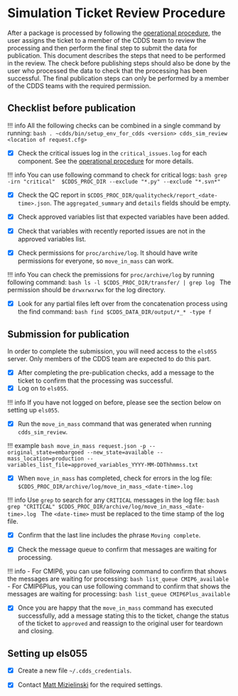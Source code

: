 # Simulation Ticket Review Procedure

After a package is processed by following the [operational procedure](../operational_procedure/cmip6.md), the user assigns 
the ticket to a member of the CDDS team to review the processing and then perform the final step to submit the data for 
publication. This document describes the steps that need to be performed in the review. The check before publishing steps 
should also be done by the user who processed the data to check that the processing has been successful. The final publication 
steps can only be performed by a member of the CDDS teams with the required permission.

## Checklist before publication

!!! info
      All the following checks can be combined in a single command by running:
      ```bash
      . ~cdds/bin/setup_env_for_cdds <version>
      cdds_sim_review <location of request.cfg>
      ```

- [x] Check the critical issues log in the `critical_issues.log` for each component. 
      See the [operational procedure](../operational_procedure/cmip6.md) for more details.

!!! info
    You can use following command to check for critical logs:
    ```bash
    grep -irn "critical"  $CDDS_PROC_DIR --exclude "*.py" --exclude "*.svn*"
    ```

- [x] Check the QC report in `$CDDS_PROC_DIR/qualitycheck/report_<date-time>.json`.  The `aggregated_summary` and `details` 
      fields should be empty.

- [x] Check approved variables list that expected variables have been added.

- [x] Check that variables with recently reported issues are not in the approved variables list.

- [x] Check permissions for `proc/archive/log`. It should have write permissions for everyone, so `move_in_mass` can work.

!!! info
    You can check the premissions for `proc/archive/log` by running following command:
    ```bash
    ls -l $CDDS_PROC_DIR/transfer/ | grep log
    ```
    The permission should be `drwxrwxrwx` for the log directory.

- [x] Look for any partial files left over from the concatenation process using the find command:
      ```bash
      find $CDDS_DATA_DIR/output/*_* -type f
      ```

## Submission for publication

In order to complete the submission, you will need access to the `els055` server. Only members of the CDDS team are 
expected to do this part.

- [x] After completing the pre-publication checks, add a message to the ticket to confirm that the processing was successful.
- [x] Log on to `els055`.

!!! info
       If you have not logged on before, please see the section below on setting up `els055`.

- [x] Run the `move_in_mass` command that was generated when running `cdds_sim_review`.

!!! example
    ```bash
    move_in_mass request.json -p --original_state=embargoed --new_state=available --mass_location=production --variables_list_file=approved_variables_YYYY-MM-DDThhmmss.txt
    ```

- [x] When `move_in_mass` has completed, check for errors in the log file: `$CDDS_PROC_DIR/archive/log/move_in_mass_<date-time>.log`

!!! info
    Use `grep` to search for any `CRITICAL` messages in the log file:
    ```bash
    grep "CRITICAL" $CDDS_PROC_DIR/archive/log/move_in_mass_<date-time>.log
    ```
    The `<date-time>` must be replaced to the time stamp of the log file.

- [x] Confirm that the last line includes the phrase `Moving complete`.

- [x] Check the message queue to confirm that messages are waiting for processing.

!!! info
    - For CMIP6, you can use following command to confirm that shows the messages are waiting for processing:
      ```bash
      list_queue CMIP6_available
      ```
    - For CMIP6Plus, you can use following command to confirm that shows the messages are waiting for processing:
      ```bash
      list_queue CMIP6Plus_available
      ```

- [x] Once you are happy that the `move_in_mass` command has executed successfully, add a message stating this to the 
      ticket, change the status of the ticket to `approved` and reassign to the original user for teardown and closing.

## Setting up els055

- [x] Create a new file `~/.cdds_credentials`.

- [x] Contact [Matt Mizielinski](mailto:matthew.mizielinski@metoffice.gov.uk) for the required settings.
